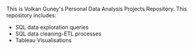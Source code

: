 This is Volkan Guney's Personal Data Analysis Projects Repository. This repository includes:
- SQL data exploration queries
- SQL data cleaning-ETL processes
- Tableau Visualisations
